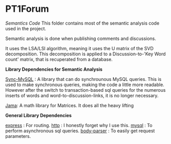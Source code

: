 ﻿# PT1Forum
*Semantics Code*
This folder contains most of the semantic analysis code used in the project.

Semantic analysis is done when publishing comments and discussions.

It uses the LSA/LSI algorithm, meaning it uses the U matrix of the SVD decomposition. This decomposition is applied to a Discussion-to-'Key Word count' matrix, that is recuperated from a database.

**Library Dependencies for Semantic Analysis**

[Sync-MySQL](https://www.npmjs.com/package/sync-sql) : A library that can do synchrounous MySQL queries. This is used to make synchronous queries, making the code a little more readable. However after the switch to transaction-based sql queries for the numerous inserts of words and word-to-discussion-links, it is no longer necessary.

[Jama](https://www.npmjs.com/package/jama): A math library for Matrices. It does all the heavy lifting

**General Library Dependencies**

[express](https://www.npmjs.com/package/express) : For routing.
[http](https://www.npmjs.com/package/http) : I honestly forget why I use this.
[mysql](https://www.npmjs.com/search?q=mysql) : To perform asynchronous sql queries.
[body-parser](https://www.npmjs.com/package/body-parser) : To easily get request parameters.
